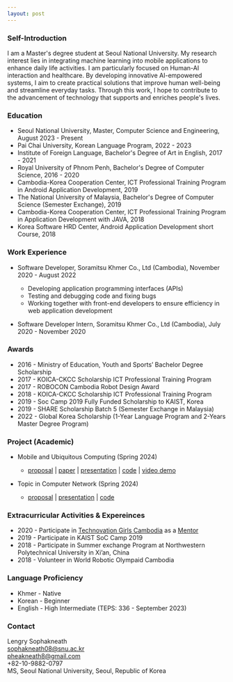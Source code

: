 ```yaml
---
layout: post
---
```


### Self-Introduction

I am a Master's degree student at Seoul National University. My research interest lies in integrating machine learning into mobile applications to enhance daily life activities. I am particularly focused on Human-AI interaction and healthcare. By developing innovative AI-empowered systems, I aim to create practical solutions that improve human well-being and streamline everyday tasks. Through this work, I hope to contribute to the advancement of technology that supports and enriches people's lives.

### Education

* Seoul National University, Master, Computer Science and Engineering, August 2023 - Present
* Pai Chai University, Korean Language Program, 2022 - 2023
* Institute of Foreign Language, Bachelor's Degree of Art in English, 2017 - 2021
* Royal University of Phnom Penh, Bachelor's Degree of Computer Science, 2016 - 2020
* Cambodia-Korea Cooperation Center, ICT Professional Training Program in Android Application Development, 2019
* The National University of Malaysia, Bachelor's Degree of Computer Science (Semester Exchange), 2019
* Cambodia-Korea Cooperation Center, ICT Professional Training Program in Application Development with JAVA, 2018
* Korea Software HRD Center, Android Application Development short Course, 2018

### Work Experience

* Software Developer, Soramitsu Khmer Co., Ltd (Cambodia), November 2020 - August 2022
    * Developing application programming interfaces (APIs)
    * Testing and debugging code and fixing bugs
    * Working together with front-end developers to ensure efficiency in web application development

* Software Developer Intern, Soramitsu Khmer Co., Ltd (Cambodia), July 2020 - November 2020

### Awards

* 2016 - Ministry of Education, Youth and Sports’ Bachelor Degree Scholarship
* 2017 - KOICA-CKCC Scholarship ICT Professional Training Program
* 2017 - ROBOCON Cambodia Robot Design Award
* 2018 - KOICA-CKCC Scholarship ICT Professional Training Program
* 2019 - Soc Camp 2019 Fully Funded Scholarship to KAIST, Korea
* 2019 - SHARE Scholarship Batch 5 (Semester Exchange in Malaysia)
* 2022 - Global Korea Scholarship (1-Year Language Program and 2-Years Master Degree Program)

### Project (Academic)

* Mobile and Ubiquitous Computing (Spring 2024)
    * [proposal](https://drive.google.com/file/d/1dQtNKnzk-w52rzrWMPSvCIPr2_YtZnU_/view?usp=sharing) | 
    [paper](https://drive.google.com/file/d/1pyX-d_Cn2Jm7XtXnnuHW1d2fN9JSMvGR/view?usp=sharing) | 
    [presentation](https://drive.google.com/file/d/15iXuGRNCOosjfpkMOJRhC0xp-L4tLA8s/view?usp=sharing) | 
    [code](https://github.com/Sophakneath/Mini-Project.git) | 
    [video demo](https://drive.google.com/file/d/11mMylRR_To9ut81f--AXTH_RP0zWTQ78/view?usp=sharing)

* Topic in Computer Network (Spring 2024)
    * [proposal](https://drive.google.com/file/d/1Ca1doB7w5h34yRlhhpj33J8T9dhVHQMo/view?usp=sharing) | 
    [presentation]() | 
    [code](https://github.com/Sophakneath/Computer-Network-Project.git)

### Extracurricular Activities & Expereinces
* 2020 - Participate in [Technovation Girls Cambodia](https://technovationchallenge.org/get-started/) as a [Mentor](https://drive.google.com/file/d/1ITJCas5yMsy0wmFKjBI_KFHA2PLnhLLM/view?usp=sharing)
* 2019 - Participate in KAIST SoC Camp 2019
* 2018 - Participate in Summer exchange Program at Northwestern Polytechnical University in Xi’an, China
* 2018 - Volunteer in World Robotic Olympaid Cambodia

### Language Proficiency

* Khmer - Native
* Korean - Beginner
* English - High Intermediate (TEPS: 336 - September 2023)

### Contact
Lengry Sophakneath<br>
sophakneath08@snu.ac.kr<br>
pheakneath8@gmail.com<br>
+82-10-9882-0797<br>
MS, Seoul National University, Seoul, Republic of Korea


